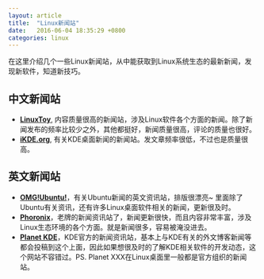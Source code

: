 ```yaml
---
layout: article
title:  "Linux新闻站"
date:   2016-06-04 18:35:29 +0800
categories: linux
---
```


在这里介绍几个一些Linux新闻站，从中能获取到Linux系统生态的最新新闻，发现新软件，知道新技巧。





## 中文新闻站
* **[LinuxToy](https://www.linuxtoy.org)**, 内容质量很高的新闻站，涉及Linux软件各个方面的新闻。除了新闻发布的频率比较少之外，其他都挺好，新闻质量很高，评论的质量也很好。
* **[iKDE.org](http://www.ikde.org/)**, 有关KDE桌面新闻的新闻站。发文章频率很低，不过也是质量很高。

## 英文新闻站

* **[OMG!Ubuntu!](http://omgubuntu.co.uk/)**，有关Ubuntu新闻的英文资讯站，排版很漂亮~ 里面除了Ubuntu有关资讯，还有许多Linux桌面软件相关的新闻，更新很及时。
* **[Phoronix](http://www.phoronix.com/scan.php?page=home)**，老牌的新闻资讯站了，新闻更新很快，而且内容非常丰富，涉及Linux生态环境的各个方面。就是新闻很多，容易被淹没进去。
* **[Planet KDE](http://planetkde.org/)**，KDE官方的新闻资讯站，基本上与KDE有关的外文博客新闻等都会投稿到这个上面，因此如果想很及时的了解KDE相关软件的开发动态，这个网站不容错过。PS. Planet XXX在Linux桌面里一般都是官方组织的新闻站。
